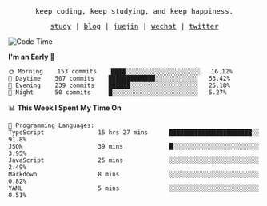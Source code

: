 <p align="center">
  <samp>
    <span>keep coding, keep studying, and keep happiness.</span>
  </samp>
</p>

<p align="center">
  <samp>
    <a href="https://github.com/ouduidui/fe-study">study</a> |
    <a href="https://deweyou.me">blog</a>  |
    <a href="https://juejin.cn/user/4309700183594366">juejin</a> |
    <a href="https://user-images.githubusercontent.com/54696834/165071004-6509e3f2-90c3-448c-9d92-3da42b0c2021.jpeg">wechat</a> |
    <a href="https://twitter.com/ouduidui">twitter</a>
  </samp>
</p>

<!--START_SECTION:waka-->
![Code Time](http://img.shields.io/badge/Code%20Time-2%2C405%20hrs%2016%20mins-blue)

**I'm an Early 🐤** 

```text
🌞 Morning    153 commits    ████░░░░░░░░░░░░░░░░░░░░░   16.12% 
🌆 Daytime    507 commits    █████████████░░░░░░░░░░░░   53.42% 
🌃 Evening    239 commits    ██████░░░░░░░░░░░░░░░░░░░   25.18% 
🌙 Night      50 commits     █░░░░░░░░░░░░░░░░░░░░░░░░   5.27%

```


📊 **This Week I Spent My Time On** 

```text
💬 Programming Languages: 
TypeScript               15 hrs 27 mins      ███████████████████████░░   91.8% 
JSON                     39 mins             █░░░░░░░░░░░░░░░░░░░░░░░░   3.95% 
JavaScript               25 mins             ░░░░░░░░░░░░░░░░░░░░░░░░░   2.49% 
Markdown                 8 mins              ░░░░░░░░░░░░░░░░░░░░░░░░░   0.82% 
YAML                     5 mins              ░░░░░░░░░░░░░░░░░░░░░░░░░   0.51%

```


<!--END_SECTION:waka-->
